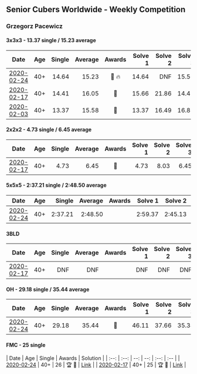 ## Senior Cubers Worldwide - Weekly Competition
### Grzegorz Pacewicz

#### 3x3x3 - 13.37 single / 15.23 average

| Date | Age | Single | Average | Awards | Solve 1 | Solve 2 | Solve 3 | Solve 4 | Solve 5 | Video |
| :--: | :--: | --: | --: | :--: | --: | --: | --: | --: | --: | :-- |
| [2020-02-24](../3x3x3/2020-02-24.md) | 40+ | 14.64 | 15.23 | 🥉 🔥 | 14.64 | DNF | 15.50 | 15.20 | 14.98 | [Link](https://www.facebook.com/events/2558750947697073/permalink/2559926517579516/) |
| [2020-02-17](../3x3x3/2020-02-17.md) | 40+ | 14.41 | 16.05 | 🥈 | 15.66 | 21.86 | 14.41 | 16.90 | 15.60 | |
| [2020-02-03](../3x3x3/2020-02-03.md) | 40+ | 13.37 | 15.58 | 🥈 | 13.37 | 16.49 | 16.88 | - | - | [Link](https://www.facebook.com/grzegorz.pacewicz/videos/2843577535688602/) |

#### 2x2x2 - 4.73 single / 6.45 average

| Date | Age | Single | Average | Awards | Solve 1 | Solve 2 | Solve 3 | Solve 4 | Solve 5 | Video |
| :--: | :--: | --: | --: | :--: | --: | --: | --: | --: | --: | :-- |
| [2020-02-17](../2x2x2/2020-02-17.md) | 40+ | 4.73 | 6.45 | 🥉 | 4.73 | 8.03 | 6.45 | 7.05 | 5.86 | |

#### 5x5x5 - 2:37.21 single / 2:48.50 average

| Date | Age | Single | Average | Awards | Solve 1 | Solve 2 | Solve 3 | Solve 4 | Solve 5 | Video |
| :--: | :--: | --: | --: | :--: | --: | --: | --: | --: | --: | :-- |
| [2020-02-24](../5x5x5/2020-02-24.md) | 40+ | 2:37.21 | 2:48.50 |  | 2:59.37 | 2:45.13 | 2:55.14 | 2:37.21 | 2:45.24 | |

#### 3BLD

| Date | Age | Single | Average | Awards | Solve 1 | Solve 2 | Solve 3 | Video |
| :--: | :--: | --: | --: | :--: | --: | --: | --: | :-- |
| [2020-02-17](../3bld/2020-02-17.md) | 40+ | DNF | DNF |  | DNF | DNF | DNF | |

#### OH - 29.18 single / 35.44 average

| Date | Age | Single | Average | Awards | Solve 1 | Solve 2 | Solve 3 | Solve 4 | Solve 5 | Video |
| :--: | :--: | --: | --: | :--: | --: | --: | --: | --: | --: | :-- |
| [2020-02-24](../oh/2020-02-24.md) | 40+ | 29.18 | 35.44 | 🥈 | 46.11 | 37.66 | 35.34 | 29.18 | 33.32 | |

#### FMC - 25 single

| Date | Age | Single | Awards | Solution |
| :--: | :--: | --: | --: | :--: | :-- |
| [2020-02-24](../fmc/2020-02-24.md) | 40+ | 26 | 🏆 🥇 | [Link](https://www.facebook.com/groups/1604105099735401/permalink/2146673152145257/) |
| [2020-02-17](../fmc/2020-02-17.md) | 40+ | 25 | 🏆 🥇 | [Link](https://www.facebook.com/groups/1604105099735401/permalink/2138923996253506/) |


<script async src="https://www.googletagmanager.com/gtag/js?id=UA-86348435-3">
<script>window.dataLayer = window.dataLayer || []; function gtag() {dataLayer.push(arguments);} gtag('js', new Date()); gtag('config', 'UA-86348435-3');</script>

